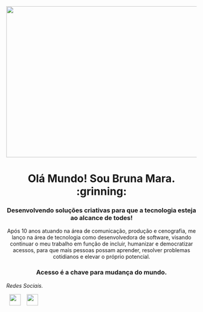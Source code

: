 <img src="https://images.newscientist.com/wp-content/uploads/2016/03/internet-copy.gif" align= "center" width="1890" height="400"  />
<h1 align="center"> Olá Mundo! Sou Bruna Mara. :grinning:</h1>
<h3 align="center"> Desenvolvendo soluções criativas para que a tecnologia esteja ao alcance de todes!</h3>
<p align="center"> Após 10 anos atuando na área de comunicação, produção e cenografia, me lanço na área de tecnologia como desenvolvedora de software, visando continuar o meu trabalho em função de incluir, humanizar e democratizar acessos, para que mais pessoas possam aprender, resolver problemas cotidianos e elevar o próprio potencial.  </p>
<h3 align="center"> Acesso é a chave para mudança do mundo.</h3>

_Redes Sociais._
<p align="center">
  
&nbsp; <a align="center" href="https://www.linkedin.com/in/brn-mara/" target="_blank" rel="noopener noreferrer"><img align="center" src='https://cdn.jsdelivr.net/npm/simple-icons@3.0.1/icons/linkedin.svg' width="30" /></a>
&nbsp;&nbsp; <a align="center" href="mailto:brnnmara.m@gmail.com" target="_blank" rel="noopener noreferrer"><img align="center" src='https://cdn.jsdelivr.net/npm/simple-icons@3.0.1/icons/gmail.svg'  width="30" /></a>

</p>


<!--
**bruna-mara/bruna-mara** is a ✨ _special_ ✨ repository because its `README.md` (this file) appears on your GitHub profile.

Here are some ideas to get you started:

- 🔭 I’m currently working on ...
- 🌱 I’m currently learning ...
- 👯 I’m looking to collaborate on ...
- 🤔 I’m looking for help with ...
- 💬 Ask me about ...
- 📫 How to reach me: ...
- 😄 Pronouns: ...
- ⚡ Fun fact: ...
-->
